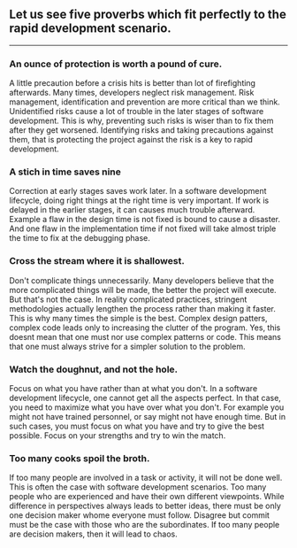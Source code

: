 ## Let us see five proverbs which fit perfectly to the rapid development scenario.

---

### An ounce of protection is worth a pound of cure.

A little precaution before a crisis hits is better than lot of firefighting afterwards.
Many times, developers neglect risk management. Risk management, identification and prevention are more critical than we think. Unidentified risks cause a lot of trouble in the later stages of software development. This is why, preventing such risks is wiser than to fix them after they get worsened. Identifying risks and taking precautions against them, that is protecting the project against the risk is a key to rapid development.

### A stich in time saves nine

Correction at early stages saves work later.
In a software development lifecycle, doing right things at the right time is very important. If work is delayed in the earlier stages, it can causes much trouble afterward. Example a flaw in the design time is not fixed is bound to cause a disaster. And one flaw in the implementation time if not fixed will take almost triple the time to fix at the debugging phase.

### Cross the stream where it is shallowest.

Don't complicate things unnecessarily.
Many developers believe that the more complicated things will be made, the better the project will execute. But that's not the case. In reality complicated practices, stringent methodologies actually lengthen the process rather than making it faster. This is why many times the simple is the best. Complex design patters, complex code leads only to increasing the clutter of the program. Yes, this doesnt mean that one must nor use complex patterns or code. This means that one must always strive for a simpler solution to the problem.

### Watch the doughnut, and not the hole.

Focus on what you have rather than at what you don't.
In a software development lifecycle, one cannot get all the aspects perfect. In that case, you need to maximize what you have over what you don't. For example you might not have trained personnel, or say might not have enough time. But in such cases, you must focus on what you have and try to give the best possible. Focus on your strengths and try to win the match.

### Too many cooks spoil the broth.

If too many people are involved in a task or activity, it will not be done well.
This is often the case with software development scenarios. Too many people who are experienced and have their own different viewpoints. While difference in perspectives always leads to better ideas, there must be only one decision maker whome everyone must follow. Disagree but commit must be the case with those who are the subordinates. If too many people are decision makers, then it will lead to chaos.
